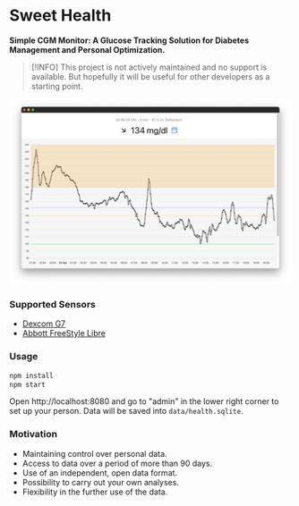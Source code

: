 # Sweet Health

**Simple CGM Monitor: A Glucose Tracking Solution for Diabetes Management and Personal Optimization.**

> [!INFO]
> This project is not actively maintained and no support is available. But hopefully it will be useful for other developers as a starting point.

![](screenshot.png)

### Supported Sensors

- [Dexcom G7](https://www.dexcom.com)
- [Abbott FreeStyle Libre](https://www.freestylelibre.com)

### Usage

```
npm install
npm start
```

Open http://localhost:8080 and go to "admin" in the lower right corner to set up your person. Data will be saved into `data/health.sqlite`.

### Motivation

- Maintaining control over personal data.
- Access to data over a period of more than 90 days.
- Use of an independent, open data format.
- Possibility to carry out your own analyses.
- Flexibility in the further use of the data.
